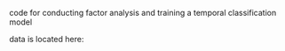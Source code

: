code for conducting factor analysis and training a temporal classification model

data is located here: 
